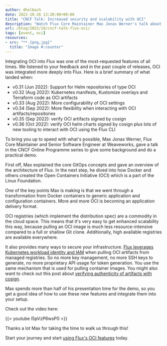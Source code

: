 ```yaml
---
author: dholbach
date: 2022-10-26 13:20:00+00:00
title: "CNCF Talk: Increased security and scalability with OCI"
description: "Watch Flux Core Maintainer Max Jonas Werner's talk about OCI support in Flux. Intro to GitOps, Flux and OCI and a great demo of what's all possible."
url: /blog/2022/10/cncf-talk-flux-oci/
tags: [event, oci]
resources:
- src: "**.{png,jpg}"
  title: "Image #:counter"
---
```


Integrating OCI into Flux was one of the most-requested features of all
times. We listened to your feedback and in the past couple of releases,
OCI was integrated more deeply into Flux. Here is a brief summary of
what landed when:

- v0.31 (Jun 2022): Support for Helm repositories of type OCI
- v0.32 (Aug 2022): Kubernetes manifests, Kustomize overlays and
  Terraform code as OCI artifacts
- v0.33 (Aug 2022): More configurability of OCI settings
- v0.34 (Sep 2022): More flexibility when interacting with OCI
  artifacts/repositories
- v0.35 (Sep 2022): verify OCI artifacts signed by cosign
- v0.36 (Oct 2022): verify OCI helm charts signed by cosign plus lots
  of new tooling to interact with OCI using the Flux CLI

To bring you up to speed with what's possible, Max Jonas Werner, Flux
Core Maintainer and Senior Software Engineer at Weaveworks, gave a talk
in the CNCF Online Programme series to give some background and do a
practical demo.

First off, Max explained the core GitOps concepts and gave an overview
of the architecture of Flux. In the next step, he dived into how Docker
and others created the Open Containers Initiative (OCI) which is a part
of the Linux Foundation.

One of the key points Max is making is that we went through a
transformation from Docker containers to generic application and
configuration containers. More and more OCI is becoming an application
delivery format.

OCI registries (which implement the distribution spec) are a commodity
in the cloud space. This means that it's very easy to get enhanced
scalability this way, because pulling an OCI image is much less
resource-intensive compared to a full or shallow Git clone.
Additionally, high available registries are available everywhere.

It also provides many ways to secure your infrastructure. [Flux
leverages Kubernetes workload identity and
IAM](/flux/components/source/helmrepositories/#provider)
when pulling OCI artifacts from managed registries. So no more key
management, no more SSH keys to generate, no more proprietary API usage
for token generation. You use the same mechanism that is used for
pulling container images. You might also want to check out this post
about [verifying authenticity of artifacts with
cosign](/blog/2022/10/prove-the-authenticity-of-oci-artifacts/).

Max spends more than half of his presentation time for the demo, so you
get a good idea of how to use these new features and integrate them into
your setup.

Check out the video here:

{{< youtube l5pVzP6wsP0 >}}

Thanks a lot Max for taking the time to walk us through this!

Start your journey and start [using Flux's OCI
features](/flux/cheatsheets/oci-artifacts/) today.
